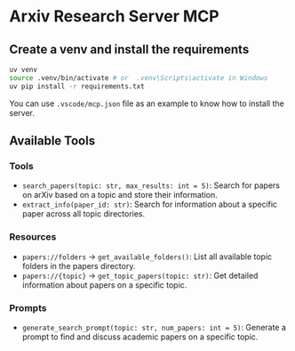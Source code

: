# Arxiv Research Server MCP

## Create a venv and install the requirements

```bash
uv venv
source .venv/bin/activate # or  .venv\Scripts\activate in Windows
uv pip install -r requirements.txt
````

You can use `.vscode/mcp.json` file as an example to know how to install the server.

## Available Tools

### Tools
- `search_papers(topic: str, max_results: int = 5)`: Search for papers on arXiv based on a topic and store their information.
- `extract_info(paper_id: str)`: Search for information about a specific paper across all topic directories.

### Resources
- `papers://folders` → `get_available_folders()`: List all available topic folders in the papers directory.
- `papers://{topic}` → `get_topic_papers(topic: str)`: Get detailed information about papers on a specific topic.

### Prompts
- `generate_search_prompt(topic: str, num_papers: int = 5)`: Generate a prompt to find and discuss academic papers on a specific topic.

